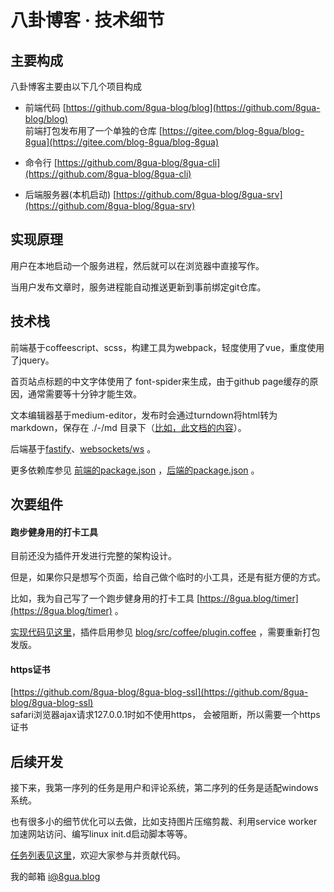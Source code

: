 # 八卦博客 · 技术细节
## 主要构成

八卦博客主要由以下几个项目构成

*   前端代码 [https://github.com/8gua-blog/blog](https://github.com/8gua-blog/blog)  
    前端打包发布用了一个单独的仓库 [https://gitee.com/blog-8gua/blog-8gua](https://gitee.com/blog-8gua/blog-8gua)
    
*   命令行 [https://github.com/8gua-blog/8gua-cli](https://github.com/8gua-blog/8gua-cli)
    
*   后端服务器(本机启动) [https://github.com/8gua-blog/8gua-srv](https://github.com/8gua-blog/8gua-srv)
    

## 实现原理

用户在本地启动一个服务进程，然后就可以在浏览器中直接写作。

当用户发布文章时，服务进程能自动推送更新到事前绑定git仓库。

## 技术栈

前端基于coffeescript、scss，构建工具为webpack，轻度使用了vue，重度使用了jquery。

首页站点标题的中文字体使用了 font-spider来生成，由于github page缓存的原因，通常需要等十分钟才能生效。

文本编辑器基于medium-editor，发布时会通过turndown将html转为markdown，保存在 ./-/md 目录下（[比如，此文档的内容](https://gitee.com/i8gua/i8gua/tree/master/-/md/help)）。

后端基于[fastify](https://github.com/fastify)、[websockets/ws](https://github.com/websockets/ws) 。

更多依赖库参见 [前端的package.json](https://github.com/8gua-blog/blog/blob/master/src/package.json) ，[后端的package.json](https://github.com/8gua-blog/8gua-srv/blob/master/package.json) 。

## 次要组件

#### 跑步健身用的打卡工具

目前还没为插件开发进行完整的架构设计。

但是，如果你只是想写个页面，给自己做个临时的小工具，还是有挺方便的方式。

比如，我为自己写了一个跑步健身用的打卡工具 [https://8gua.blog/timer](https://8gua.blog/timer) 。

[实现代码见这里](https://gitee.com/u8gua/plugin-timer)，插件启用参见 [blog/src/coffee/plugin.coffee](https://gitee.com/u8gua/blog/blob/master/src/coffee/plugin.coffee) ，需要重新打包发版。

#### https证书

[https://github.com/8gua-blog/8gua-blog-ssl](https://github.com/8gua-blog/8gua-blog-ssl)  
safari浏览器ajax请求127.0.0.1时如不使用https， 会被阻断，所以需要一个https证书

## 后续开发

接下来，我第一序列的任务是用户和评论系统，第二序列的任务是适配windows系统。

也有很多小的细节优化可以去做，比如支持图片压缩剪裁、利用service worker加速网站访问、编写linux init.d启动脚本等等。

[任务列表见这里](https://github.com/i8gua/i8gua.github.io/issues?q=is%3Aissue+is%3Aopen+label%3ATODO)，欢迎大家参与并贡献代码。

我的邮箱 [i@8gua.blog](mailto:i@8gua.blog)